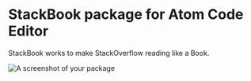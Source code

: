# StackBook package for Atom Code Editor

StackBook works to make StackOverflow reading like a Book.

![A screenshot of your package](https://f.cloud.github.com/assets/69169/2290250/c35d867a-a017-11e3-86be-cd7c5bf3ff9b.gif)
